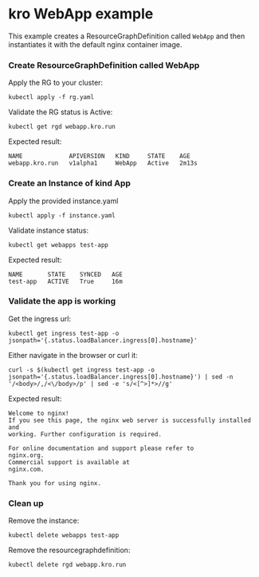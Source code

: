 # kro WebApp example

This example creates a ResourceGraphDefinition called `WebApp` and then instantiates it with
the default nginx container image.

### Create ResourceGraphDefinition called WebApp

Apply the RG to your cluster:

```
kubectl apply -f rg.yaml
```

Validate the RG status is Active:

```
kubectl get rgd webapp.kro.run
```

Expected result:

```
NAME             APIVERSION   KIND     STATE    AGE
webapp.kro.run   v1alpha1     WebApp   Active   2m13s
```

### Create an Instance of kind App

Apply the provided instance.yaml

```
kubectl apply -f instance.yaml
```

Validate instance status:

```
kubectl get webapps test-app
```

Expected result:

```
NAME       STATE    SYNCED   AGE
test-app   ACTIVE   True     16m
```

### Validate the app is working

Get the ingress url:

```
kubectl get ingress test-app -o jsonpath='{.status.loadBalancer.ingress[0].hostname}'
```

Either navigate in the browser or curl it:

```
curl -s $(kubectl get ingress test-app -o jsonpath='{.status.loadBalancer.ingress[0].hostname}') | sed -n '/<body>/,/<\/body>/p' | sed -e 's/<[^>]*>//g'
```

Expected result:

```
Welcome to nginx!
If you see this page, the nginx web server is successfully installed and
working. Further configuration is required.

For online documentation and support please refer to
nginx.org.
Commercial support is available at
nginx.com.

Thank you for using nginx.
```

### Clean up

Remove the instance:

```
kubectl delete webapps test-app
```

Remove the resourcegraphdefinition:

```
kubectl delete rgd webapp.kro.run
```
